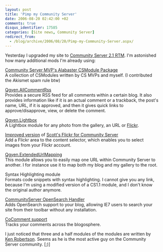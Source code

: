 ```yaml
---
layout: post
title: 'Pimp my Community Server'
date: 2006-08-20 02:42:00 +02
comments: true
disqus_identifier: 17585
categories: [Site news, Community Server]
redirect_from:
  - /blog/archive/2006/08/20/Pimp-my-Community-Server.aspx/
---
```


Yesterday I upgraded my site to [Community Server 2.1 RTM](http://communityserver.org/blogs/announcements/archive/2006/08/09/Community-Server-2.1-Now-Available.aspx). I'm astonished how many additional mods I'm already using:

[Community Server MVP's Alabaster CSModule Package](http://www.csmvps.com/blogs/news/archive/2006/08/14/Community-Server-MVP_2700_s-Alabaster-CSModule-Package.aspx)   
A collection of CSModules written by CS MVPs and myself. (I contributed the Akismet spam rule btw)

[Qgyen.AllCommentRss](http://qgyen.net/archive/2006/08/04/Qgyen.AllCommentRss-for-CS-v2.1-RC1.aspx)  
Provides a secure RSS feed for all comments within a certain blog. It also provides information like if it is an actual comment or a trackback, the post's name, URL, if it is approved, and then it gives quick links to approve/disapprove, view, or delete the comment.

[Qgyen.Lightbox](http://qgyen.net/archive/2006/08/09/Improved-Lightbox2-JS-for-Community-Server.aspx)  
A Lightbox module for any photo from the gallery, an URL or [Flickr](http://www.flickr.com/).

[Improved version](http://qgyen.net/archive/2006/08/09/Scott_2700_s-Flickr-for-Community-Server-_2800_Updated_2900_.aspx) of [Scott's Flickr for Community Server](http://scottwater.com/blog/archive/2006/07/20/Flickr-For-Community-Server.aspx)   
Add a Flickr area to the content selector, which enables you to select images from your Flickr account.

[Qgyen.ExtendedUrlMapping](http://qgyen.net/archive/2006/07/14/Qgyen.ExtendedUrlMapping-for-CS-v2.1.aspx)   
This module allows you to easily map one URL within Community Server to another. I for instance use it to map both my blog and my gallery to the root.

Syntax Highlighting module  
Formats code snippets with syntax highlighting. I cannot give you any link, because I'm using a modified version of a CS1.1 module, and I don't know the original author anymore.

[CommunityServer OpenSearch Handler](http://www.robertmclaws.com/archive/2006/08/04/New-CommunityServer-OpenSearch-Handler-Posted.aspx)  
Adds OpenSearch support to your blog, allowing IE7 users to search your site from their toolbar without any installation.

[CoComment support](http://nayyeri.net/archive/2006/07/21/Adding-CoComment-support-to-Community-Server-2.1.aspx)  
Tracks your comments across the blogosphere.

I just noticed that three and a half modules of the modules are written by [Ken Robertson](http://qgyen.net/). Seems as he is the most active guy on the Community Server community. [;)]


